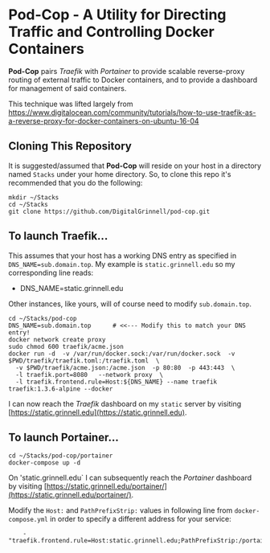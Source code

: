 # Pod-Cop - A Utility for Directing Traffic and Controlling Docker Containers

**Pod-Cop** pairs *Traefik* with *Portainer* to provide scalable reverse-proxy routing of external traffic 
to Docker containers, and to provide a dashboard for management of said containers.

This technique was lifted largely from https://www.digitalocean.com/community/tutorials/how-to-use-traefik-as-a-reverse-proxy-for-docker-containers-on-ubuntu-16-04

## Cloning This Repository

It is suggested/assumed that **Pod-Cop** will reside on your host in a directory named `Stacks` under your home directory.  So, to clone this repo it's recommended that you do the following:

```
mkdir ~/Stacks
cd ~/Stacks
git clone https://github.com/DigitalGrinnell/pod-cop.git
```

## To launch Traefik... 

This assumes that your host has a working DNS entry as specified in `DNS_NAME=sub.domain.top`.  My example is `static.grinnell.edu` so my corresponding line reads:  

  - DNS_NAME=static.grinnell.edu
  
Other instances, like yours, will of course need to modify `sub.domain.top`.

```
cd ~/Stacks/pod-cop
DNS_NAME=sub.domain.top      # <<--- Modify this to match your DNS entry!
docker network create proxy
sudo chmod 600 traefik/acme.json
docker run -d  -v /var/run/docker.sock:/var/run/docker.sock  -v $PWD/traefik/traefik.toml:/traefik.toml  \
  -v $PWD/traefik/acme.json:/acme.json  -p 80:80  -p 443:443  \
  -l traefik.port=8080   --network proxy  \
  -l traefik.frontend.rule=Host:${DNS_NAME} --name traefik  traefik:1.3.6-alpine --docker
```
I can now reach the *Traefik* dashboard on my `static` server by visiting [https://static.grinnell.edu](https://static.grinnell.edu).


## To launch Portainer...

```
cd ~/Stacks/pod-cop/portainer
docker-compose up -d
```
On 'static.grinnell.edu` I can subsequently reach the *Portainer* dashboard by visiting [https://static.grinnell.edu/portainer/](https://static.grinnell.edu/portainer/).

Modify the `Host:` and `PathPrefixStrip:` values in following line from `docker-compose.yml` in order to specify a different address for your service:

        - "traefik.frontend.rule=Host:static.grinnell.edu;PathPrefixStrip:/portainer"

